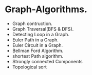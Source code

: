 # Graph-Algorithms.
- Graph contruction.
- Graph Traversal(BFS & DFS).
- Detecting Loop in a Graph.
- Euler Path in a Graph.
- Euler Circuit in a Graph.
- Bellman Ford Algorithm.
- shortest Path algorithm.
- Strongly connected Components
- Topological sort
